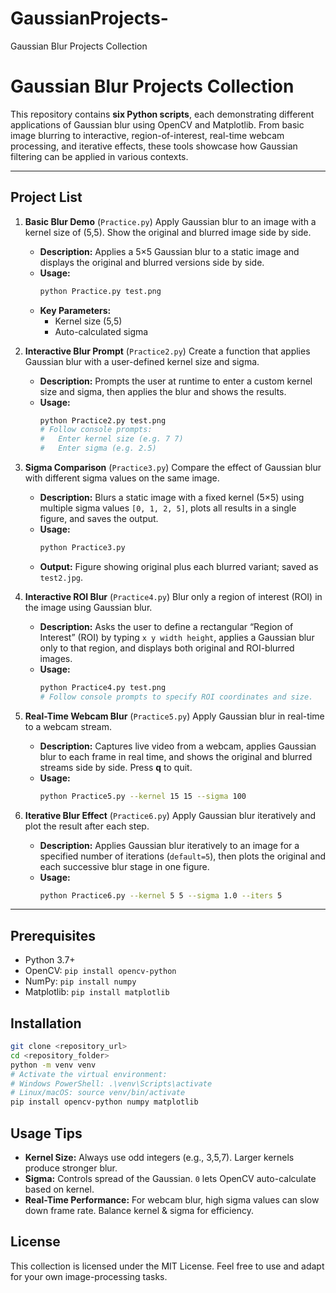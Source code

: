 # GaussianProjects-
Gaussian Blur Projects Collection
# Gaussian Blur Projects Collection

This repository contains **six Python scripts**, each demonstrating different applications of Gaussian blur using OpenCV and Matplotlib. From basic image blurring to interactive, region-of-interest, real-time webcam processing, and iterative effects, these tools showcase how Gaussian filtering can be applied in various contexts.

---

## Project List

1. **Basic Blur Demo** (`Practice.py`) Apply Gaussian blur to an image with a kernel size of (5,5). Show the original and blurred image side by side.
   - **Description:** Applies a 5×5 Gaussian blur to a static image and displays the original and blurred versions side by side.
   - **Usage:**
     ```bash
     python Practice.py test.png
     ```
   - **Key Parameters:**
     - Kernel size (5,5)
     - Auto-calculated sigma

2. **Interactive Blur Prompt** (`Practice2.py`) Create a function that applies Gaussian blur with a user-defined kernel size and sigma.
   - **Description:** Prompts the user at runtime to enter a custom kernel size and sigma, then applies the blur and shows the results.
   - **Usage:**
     ```bash
     python Practice2.py test.png
     # Follow console prompts:
     #   Enter kernel size (e.g. 7 7)
     #   Enter sigma (e.g. 2.5)
     ```

3. **Sigma Comparison** (`Practice3.py`) Compare the effect of Gaussian blur with different sigma values on the same image.
   - **Description:** Blurs a static image with a fixed kernel (5×5) using multiple sigma values `[0, 1, 2, 5]`, plots all results in a single figure, and saves the output.
   - **Usage:**
     ```bash
     python Practice3.py
     ```
   - **Output:** Figure showing original plus each blurred variant; saved as `test2.jpg`.

4. **Interactive ROI Blur** (`Practice4.py`) Blur only a region of interest (ROI) in the image using Gaussian blur.
   - **Description:** Asks the user to define a rectangular “Region of Interest” (ROI) by typing `x y width height`, applies a Gaussian blur only to that region, and displays both original and ROI-blurred images.
   - **Usage:**
     ```bash
     python Practice4.py test.png
     # Follow console prompts to specify ROI coordinates and size.
     ```

5. **Real-Time Webcam Blur** (`Practice5.py`) Apply Gaussian blur in real-time to a webcam stream.
   - **Description:** Captures live video from a webcam, applies Gaussian blur to each frame in real time, and shows the original and blurred streams side by side. Press **q** to quit.
   - **Usage:**
     ```bash
     python Practice5.py --kernel 15 15 --sigma 100
     ```

6. **Iterative Blur Effect** (`Practice6.py`) Apply Gaussian blur iteratively and plot the result after each step.
   - **Description:** Applies Gaussian blur iteratively to an image for a specified number of iterations (`default=5`), then plots the original and each successive blur stage in one figure.
   - **Usage:**
     ```bash
     python Practice6.py --kernel 5 5 --sigma 1.0 --iters 5
     ```

---

## Prerequisites

- Python 3.7+
- OpenCV: `pip install opencv-python`
- NumPy: `pip install numpy`
- Matplotlib: `pip install matplotlib`

## Installation

```bash
git clone <repository_url>
cd <repository_folder>
python -m venv venv
# Activate the virtual environment:
# Windows PowerShell: .\venv\Scripts\activate
# Linux/macOS: source venv/bin/activate
pip install opencv-python numpy matplotlib
```

## Usage Tips

- **Kernel Size:** Always use odd integers (e.g., 3,5,7). Larger kernels produce stronger blur.
- **Sigma:** Controls spread of the Gaussian. `0` lets OpenCV auto-calculate based on kernel.
- **Real-Time Performance:** For webcam blur, high sigma values can slow down frame rate. Balance kernel & sigma for efficiency.

## License

This collection is licensed under the MIT License. Feel free to use and adapt for your own image-processing tasks.

